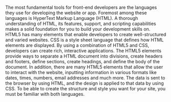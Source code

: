 The most fundamental tools for front-end developers are the languages they use for developing the website or app. Foremost among these languages is HyperText Markup Language (HTML). A thorough understanding of HTML, its features, support, and scripting capabilities makes a solid foundation for you to build your development skills on.
HTML5 has many elements that enable developers to create well-structured and varied websites. CSS is a style sheet language that defines how HTML elements are displayed. By using a combination of HTML5 and CSS, developers can create rich, interactive applications. The HTML5 elements provide ways to separate a HTML document into divisions, create headers and footers, define sections, create headings, and define the body of the document. In addition, there are many HTML5 elements that allow the user to interact with the website, inputting information in various formats like dates, times, numbers, email addresses and much more. The data is sent to the browser by using HTML, and the design is applied to that data by using CSS. To be able to create the structure and style you want for your site, you must be familiar with both languages.
